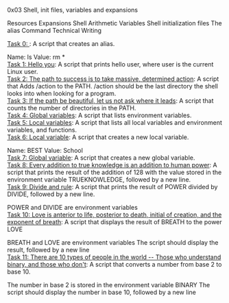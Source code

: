 0x03 Shell, init files, variables and expansions </br>

Resources
Expansions
Shell Arithmetic
Variables
Shell initialization files
The alias Command
Technical Writing

[Task 0: <o>](): A script that creates an alias. </br>

Name: ls
Value: rm * </br>
[Task 1: Hello you](): A script that prints hello user, where user is the current Linux user. </br>
[Task 2: The path to success is to take massive, determined action](): A script that Adds /action to the PATH. /action should be the last directory the shell looks into when looking for a program. </br>
[Task 3: If the path be beautiful, let us not ask where it leads](): A script that counts the number of directories in the PATH.</br> 
[Task 4: Global variables](): A script that lists environment variables.</br>
[Task 5: Local variables](): A script that lists all local variables and environment variables, and functions.</br>
[Task 6: Local variable](): A script that creates a new local variable.</br>

Name: BEST
Value: School </br>
[Task 7: Global variable](): A script that creates a new global variable.</br>
[Task 8: Every addition to true knowledge is an addition to human power](): A script that prints the result of the addition of 128 with the value stored in the environment variable TRUEKNOWLEDGE, followed by a new line.</br>
[Task 9: Divide and rule](): A script that prints the result of POWER divided by DIVIDE, followed by a new line.

POWER and DIVIDE are environment variables </br>
[Task 10: Love is anterior to life, posterior to death, initial of creation, and the exponent of breath](): A script that displays the result of BREATH to the power LOVE </br>

BREATH and LOVE are environment variables
The script should display the result, followed by a new line </br>
[Task 11: There are 10 types of people in the world -- Those who understand binary, and those who don't](): A script that converts a number from base 2 to base 10.</br>

The number in base 2 is stored in the environment variable BINARY
The script should display the number in base 10, followed by a new line</br>
